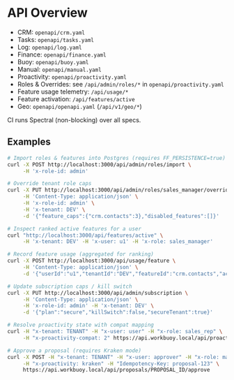 # API Overview
- CRM: `openapi/crm.yaml`
- Tasks: `openapi/tasks.yaml`
- Log: `openapi/log.yaml`
- Finance: `openapi/finance.yaml`
- Buoy: `openapi/buoy.yaml`
- Manual: `openapi/manual.yaml`
- Proactivity: `openapi/proactivity.yaml`
- Roles & Overrides: see `/api/admin/roles/*` in `openapi/proactivity.yaml`
- Feature usage telemetry: `/api/usage/*`
- Feature activation: `/api/features/active`
- Geo: `openapi/openapi.yaml` (`/api/v1/geo/*`)

CI runs Spectral (non-blocking) over all specs.

## Examples

```bash
# Import roles & features into Postgres (requires FF_PERSISTENCE=true)
curl -X POST http://localhost:3000/api/admin/roles/import \
     -H 'x-role-id: admin'

# Override tenant role caps
curl -X PUT http://localhost:3000/api/admin/roles/sales_manager/overrides \
     -H 'Content-Type: application/json' \
     -H 'x-role-id: admin' \
     -H 'x-tenant: DEV' \
     -d '{"feature_caps":{"crm.contacts":3},"disabled_features":[]}'

# Inspect ranked active features for a user
curl "http://localhost:3000/api/features/active" \
     -H 'x-tenant: DEV' -H 'x-user: u1' -H 'x-role: sales_manager'

# Record feature usage (aggregated for ranking)
curl -X POST http://localhost:3000/api/usage/feature \
     -H 'Content-Type: application/json' \
     -d '{"userId":"u1","tenantId":"DEV","featureId":"crm.contacts","action":"open"}'

# Update subscription caps / kill switch
curl -X PUT http://localhost:3000/api/admin/subscription \
     -H 'Content-Type: application/json' \
     -H 'x-role-id: admin' -H 'x-tenant: DEV' \
     -d '{"plan":"secure","killSwitch":false,"secureTenant":true}'

# Resolve proactivity state with compat mapping
curl -H "x-tenant: TENANT" -H "x-user: user" -H "x-role: sales_rep" \
     -H "x-proactivity-compat: 2" https://api.workbuoy.local/api/proactivity/state

# Approve a proposal (requires Kraken mode)
curl -X POST -H "x-tenant: TENANT" -H "x-user: approver" -H "x-role: manager" \
     -H "x-proactivity: kraken" -H "Idempotency-Key: proposal-123" \
     https://api.workbuoy.local/api/proposals/PROPOSAL_ID/approve
```
